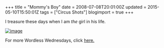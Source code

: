 +++
title = "Mommy's Boy"
date = 2008-07-08T20:01:00Z
updated = 2015-05-10T15:50:01Z
tags = ["Circus Shots"]
blogimport = true 
+++

I treasure these days when I am _the_ girl in his life.


[![image](https://latc.s3.amazonaws.com/wp-content/uploads/2008/07/059.png)](https://latc.s3.amazonaws.com/wp-content/uploads/2008/07/059-8x6.jpg)
  

For more Wordless Wednesdays, click [here.](http://www.5minutesformom.com/)
